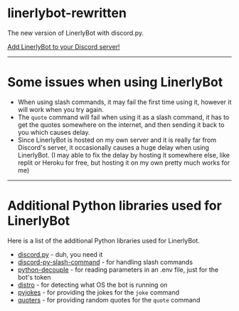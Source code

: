 # linerlybot-rewritten
The new version of LinerlyBot with discord.py.

[Add LinerlyBot to your Discord server!](https://discord.com/oauth2/authorize?client_id=529566778293223434&permissions=2147485696&scope=bot+applications.commands)

---

# Some issues when using LinerlyBot
- When using slash commands, it may fail the first time using it, however it will work when you try again.
- The `quote` command will fail when using it as a slash command, it has to get the quotes somewhere on the internet, and then sending it back to you which causes delay.
- Since LinerlyBot is hosted on my own server and it is really far from Discord's server, it occasionally causes a huge delay when using LinerlyBot. (I may able to fix the delay by hosting it somewhere else, like replit or Heroku for free, but hosting it on my own pretty much works for me)

---

# Additional Python libraries used for LinerlyBot

Here is a list of the additional Python libraries used for LinerlyBot.

- [discord.py](https://pypi.org/project/discord.py/) - duh, you need it
- [discord-py-slash-command](https://pypi.org/project/discord-py-slash-command/) - for handling slash commands
- [python-decouple](https://pypi.org/project/python-decouple/) - for reading parameters in an .env file, just for the bot's token
- [distro](https://pypi.org/project/distro/) - for detecting what OS the bot is running on
- [pyjokes](https://pypi.org/project/pyjokes/) - for providing the jokes for the `joke` command
- [quoters](https://pypi.org/project/quoters/) - for providing random quotes for the `quote` command